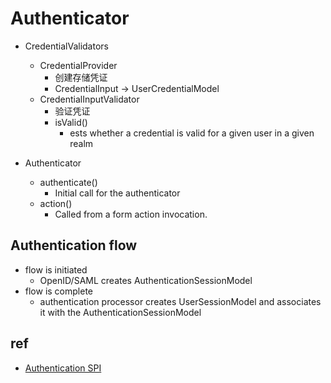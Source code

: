 # Authenticator
+ CredentialValidators
    + CredentialProvider
        + 创建存储凭证
        + CredentialInput -> UserCredentialModel
    + CredentialInputValidator
        + 验证凭证
        + isValid()
            + ests whether a credential is valid for a given user in a given realm

+ Authenticator
    + authenticate()
        + Initial call for the authenticator
    + action()
        +  Called from a form action invocation.


## Authentication flow
+ flow is initiated
    + OpenID/SAML creates AuthenticationSessionModel
+ flow is complete
    + authentication processor creates UserSessionModel and associates it with the AuthenticationSessionModel

## ref
+ [Authentication SPI](https://www.keycloak.org/docs/latest/server_development/#_auth_spi)